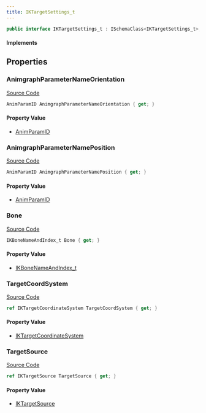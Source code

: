 ```yaml
---
title: IKTargetSettings_t
---
```


```csharp
public interface IKTargetSettings_t : ISchemaClass<IKTargetSettings_t>, ISchemaField, ISchemaClass, INativeHandle
```

#### Implements

## Properties

### AnimgraphParameterNameOrientation

[Source Code](https://github.com/swiftly-solution/swiftlys2/blob/beta/managed/src/SwiftlyS2.Generated/Schemas/Interfaces/IKTargetSettings_t.cs#L22)

```csharp
AnimParamID AnimgraphParameterNameOrientation { get; }
```

#### Property Value

- [AnimParamID](/docs/api/shared/schemadefinitions/animparamid)

### AnimgraphParameterNamePosition

[Source Code](https://github.com/swiftly-solution/swiftlys2/blob/beta/managed/src/SwiftlyS2.Generated/Schemas/Interfaces/IKTargetSettings_t.cs#L20)

```csharp
AnimParamID AnimgraphParameterNamePosition { get; }
```

#### Property Value

- [AnimParamID](/docs/api/shared/schemadefinitions/animparamid)

### Bone

[Source Code](https://github.com/swiftly-solution/swiftlys2/blob/beta/managed/src/SwiftlyS2.Generated/Schemas/Interfaces/IKTargetSettings_t.cs#L18)

```csharp
IKBoneNameAndIndex_t Bone { get; }
```

#### Property Value

- [IKBoneNameAndIndex_t](/docs/api/shared/schemadefinitions/ikbonenameandindex_t)

### TargetCoordSystem

[Source Code](https://github.com/swiftly-solution/swiftlys2/blob/beta/managed/src/SwiftlyS2.Generated/Schemas/Interfaces/IKTargetSettings_t.cs#L24)

```csharp
ref IKTargetCoordinateSystem TargetCoordSystem { get; }
```

#### Property Value

- [IKTargetCoordinateSystem](/docs/api/shared/schemadefinitions/iktargetcoordinatesystem)

### TargetSource

[Source Code](https://github.com/swiftly-solution/swiftlys2/blob/beta/managed/src/SwiftlyS2.Generated/Schemas/Interfaces/IKTargetSettings_t.cs#L16)

```csharp
ref IKTargetSource TargetSource { get; }
```

#### Property Value

- [IKTargetSource](/docs/api/shared/schemadefinitions/iktargetsource)


